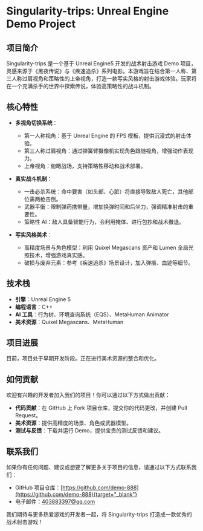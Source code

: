 # Singularity-trips: Unreal Engine Demo Project

## 项目简介

Singularity-trips 是一个基于 Unreal Engine5 开发的战术射击游戏 Demo 项目，灵感来源于《黑夜传说》与《疾速追杀》系列电影。本游戏旨在结合第一人称、第三人称过肩视角和策略性的上帝视角，打造一款写实风格的射击游戏体验。玩家将在一个充满杀手的世界中探索传说，体验高策略性的战斗机制。

## 核心特性

- &zwnj;**多视角切换系统**&zwnj;：
  - 第一人称视角：基于 Unreal Engine 的 FPS 模板，提供沉浸式的射击体验。
  - 第三人称过肩视角：通过弹簧臂摄像机实现角色跟随视角，增强动作表现力。
  - 上帝视角：俯瞰战场，支持策略性移动和战术部署。

- &zwnj;**真实战斗机制**&zwnj;：
  - 一击必杀系统：命中要害（如头部、心脏）将直接导致敌人死亡，其他部位需两枪击倒。
  - 武器平衡：限制弹药携带量，增加换弹时间和后坐力，强调精准射击的重要性。
  - 策略性 AI：敌人具备智能行为，会利用掩体、进行包抄和战术撤退。

- &zwnj;**写实风格美术**&zwnj;：
  - 高精度场景与角色模型：利用 Quixel Megascans 资产和 Lumen 全局光照技术，增强游戏真实感。
  - 破损与废弃元素：参考《疾速追杀》场景设计，加入弹痕、血迹等细节。

## 技术栈

- &zwnj;**引擎**&zwnj;：Unreal Engine 5
- &zwnj;**编程语言**&zwnj;：C++
- &zwnj;**AI 工具**&zwnj;：行为树、环境查询系统（EQS）、MetaHuman Animator
- &zwnj;**美术资源**&zwnj;：Quixel Megascans、MetaHuman

## 项目进展

目前，项目处于早期开发阶段。正在进行美术资源的整合和优化。

## 如何贡献

欢迎有兴趣的开发者加入我们的项目！你可以通过以下方式做出贡献：

- &zwnj;**代码贡献**&zwnj;：在 GitHub 上 Fork 项目仓库，提交你的代码更改，并创建 Pull Request。
- &zwnj;**美术资源**&zwnj;：提供高精度的场景、角色或武器模型。
- &zwnj;**测试与反馈**&zwnj;：下载并运行 Demo，提供宝贵的测试反馈和建议。

## 联系我们

如果你有任何问题、建议或想要了解更多关于项目的信息，请通过以下方式联系我们：

- GitHub 项目仓库：[https://github.com/demo-888](https://github.com/demo-888){target="_blank"}
- 电子邮件：[403883397@qq.com](mailto:your-email@example.com)

我们期待与更多热爱游戏的开发者一起，将 Singularity-trips 打造成一款优秀的战术射击游戏！
